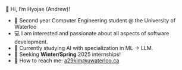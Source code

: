 👋 Hi, I’m Hyojae (Andrew)! 
- 📖 Second year Computer Engineering student @ the University of Waterloo
- 💻 I am interested and passionate about all aspects of software development.
- 🌱 Currently studying AI with specialization in ML -> LLM.
- 💼 Seeking **Winter/Spring** 2025 internships!
- 📧 How to reach me: a29kim@uwaterloo.ca

<!---
hyojaek/hyojaek is a ✨ special ✨ repository because its `README.md` (this file) appears on your GitHub profile.
You can click the Preview link to take a look at your changes.
--->
